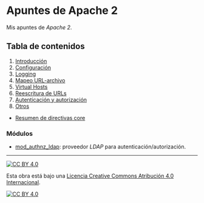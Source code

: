 # Apuntes de Apache 2

Mis apuntes de *Apache 2*.

## Tabla de contenidos

1. [Introducción](capitulos/01-introduccion.md)
1. [Configuración](capitulos/02-configuracion.md)
1. [Logging](capitulos/03-logging.md)
1. [Mapeo URL-archivo](capitulos/04-mapping.md)
1. [Virtual Hosts](capitulos/05-virtual-hosts.md)
1. [Reescritura de URLs](capitulos/06-rewrite.md)
1. [Autenticación y autorización](capitulos/07-autenticacion-autorizacion.md)
1. [Otros](capitulos/08-otros.md)

- [Resumen de directivas core](capitulos/directivas-core.md)

### Módulos

- [mod_authnz_ldap](capitulos/mod-authnz-ldap.md): proveedor *LDAP* para autenticación/autorización.

---

[![CC BY 4.0][cc-by-shield]][cc-by]

Esta obra está bajo una
[Licencia Creative Commons Atribución 4.0 Internacional][cc-by].

[![CC BY 4.0][cc-by-image]][cc-by]

[cc-by]: https://creativecommons.org/licenses/by/4.0/deed.es
[cc-by-image]: https://i.creativecommons.org/l/by/4.0/88x31.png
[cc-by-shield]: https://img.shields.io/badge/License-CC%20BY%204.0-lightgrey.svg
